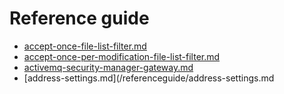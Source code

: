 # Reference guide

- [accept-once-file-list-filter.md](/referenceguide/accept-once-file-list-filter.md)
- [accept-once-per-modification-file-list-filter.md](/referenceguide/accept-once-per-modification-file-list-filter.md)
- [activemq-security-manager-gateway.md](/referenceguide/activemq-security-manager-gateway.md)
- [address-settings.md](/referenceguide/address-settings.md
